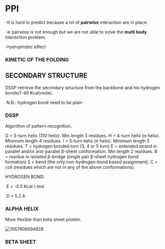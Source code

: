 # PPI

-It is hard to predict because a lot of **pairwise** interaction are in place.

​	=> pairwise is not enough but we are not able to solve the  **multi body** interaction problem.

-hydrophobic effect 

### KINETIC OF THE FOLDING



## SECONDARY STRUCTURE

DSSP retrieve the secondary structure from the backbone and his hydrogen bonds(1-40 Kcal\mole).

​	N.B.: hydrogen bond need to be plain

### DSSP

Algorithm of pattern recognition.

G = 3-turn helix (310 helix). Min length 3 residues.
H = 4-turn helix (α helix). Minimum length 4 residues.
I = 5-turn helix (π helix). Minimum length 5 residues.
T = hydrogen bonded turn (3, 4 or 5 turn)
E = extended strand in parallel and/or anti-parallel β-sheet conformation. Min length 2 residues.
B = residue in isolated β-bridge (single pair β-sheet hydrogen bond formation)
S = bend (the only non-hydrogen-bond based assignment).
C = coil (residues which are not in any of the above conformations).

HYDROGEN BOND:

​	E < -0.5 Kcal \ mol

​	D < 5.2 A	

### ALPHA HELIX	

More flexible than beta sheet protein.

![1567606594928](/home/rambo/.config/Typora/typora-user-images/1567606594928.png)

### BETA SHEET



